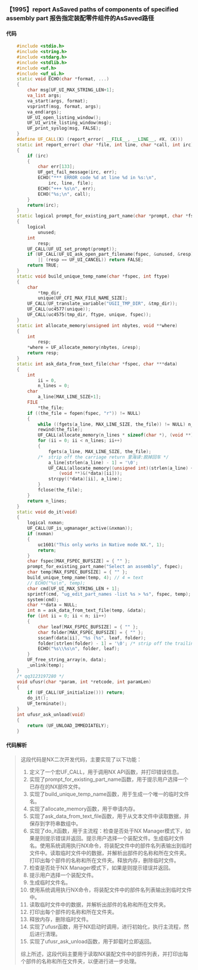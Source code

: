 ### 【1995】report AsSaved paths of components of specified assembly part 报告指定装配零件组件的AsSaved路径

#### 代码

```cpp
    #include <stdio.h>  
    #include <string.h>  
    #include <stdarg.h>  
    #include <stdlib.h>  
    #include <uf.h>  
    #include <uf_ui.h>  
    static void ECHO(char *format, ...)  
    {  
        char msg[UF_UI_MAX_STRING_LEN+1];  
        va_list args;  
        va_start(args, format);  
        vsprintf(msg, format, args);  
        va_end(args);  
        UF_UI_open_listing_window();  
        UF_UI_write_listing_window(msg);  
        UF_print_syslog(msg, FALSE);  
    }  
    #define UF_CALL(X) (report_error( __FILE__, __LINE__, #X, (X)))  
    static int report_error( char *file, int line, char *call, int irc)  
    {  
        if (irc)  
        {  
            char err[133];  
            UF_get_fail_message(irc, err);  
            ECHO("*** ERROR code %d at line %d in %s:\n",  
                irc, line, file);  
            ECHO("+++ %s\n", err);  
            ECHO("%s;\n", call);  
        }  
        return(irc);  
    }  
    static logical prompt_for_existing_part_name(char *prompt, char *fspec)  
    {  
        logical  
            unused;  
        int  
            resp;  
        UF_CALL(UF_UI_set_prompt(prompt));  
        if (UF_CALL(UF_UI_ask_open_part_filename(fspec, &unused, &resp))  
            || (resp == UF_UI_CANCEL)) return FALSE;  
        return TRUE;  
    }  
    static void build_unique_temp_name(char *fspec, int ftype)  
    {  
        char  
            *tmp_dir,  
            unique[UF_CFI_MAX_FILE_NAME_SIZE];  
        UF_CALL(UF_translate_variable("UGII_TMP_DIR", &tmp_dir));  
        UF_CALL(uc4577(unique));  
        UF_CALL(uc4575(tmp_dir, ftype, unique, fspec));  
    }  
    static int allocate_memory(unsigned int nbytes, void **where)  
    {  
        int  
            resp;  
        *where = UF_allocate_memory(nbytes, &resp);  
        return resp;  
    }  
    static int ask_data_from_text_file(char *fspec, char ***data)  
    {  
        int  
            ii = 0,  
            n_lines = 0;  
        char  
            a_line[MAX_LINE_SIZE+1];  
        FILE  
            *the_file;  
        if ((the_file = fopen(fspec, "r")) != NULL)  
        {  
            while ((fgets(a_line, MAX_LINE_SIZE, the_file)) != NULL) n_lines++;  
            rewind(the_file);  
            UF_CALL(allocate_memory(n_lines * sizeof(char *), (void **)data));  
            for (ii = 0; ii < n_lines; ii++)  
            {  
                fgets(a_line, MAX_LINE_SIZE, the_file);  
            /*  strip off the carriage return 里海译:脱掉回车 */  
                a_line[strlen(a_line) - 1] = '\0';  
                UF_CALL(allocate_memory((unsigned int)(strlen(a_line) + 1),  
                    (void **)&(*data)[ii]));  
                strcpy((*data)[ii], a_line);  
            }  
            fclose(the_file);  
        }  
        return n_lines;  
    }  
    static void do_it(void)  
    {  
        logical nxman;  
        UF_CALL(UF_is_ugmanager_active(&nxman));  
        if (nxman)  
        {  
            uc1601("This only works in Native mode NX.", 1);  
            return;  
        }  
        char fspec[MAX_FSPEC_BUFSIZE] = { "" };  
        prompt_for_existing_part_name("Select an assembly", fspec);  
        char temp[MAX_FSPEC_BUFSIZE] = { "" };  
        build_unique_temp_name(temp, 4); // 4 = text  
        // ECHO("%s\n", temp);  
        char cmd[UF_UI_MAX_STRING_LEN + 1];  
        sprintf(cmd, "ug_edit_part_names -list %s > %s", fspec, temp);  
        system(cmd);  
        char **data = NULL;  
        int n = ask_data_from_text_file(temp, &data);  
        for (int ii = 0; ii < n; ii++)  
        {  
            char leaf[MAX_FSPEC_BUFSIZE] = { "" };  
            char folder[MAX_FSPEC_BUFSIZE] = { "" };  
            sscanf(data[ii], "%s (%s", leaf, folder);  
            folder[strlen(folder) - 1] = '\0'; /* strip off the trailing ')' 里海译:剥离尾随的')' */  
            ECHO("%s\\%s\n", folder, leaf);  
        }  
        UF_free_string_array(n, data);  
        _unlink(temp);  
    }  
    /* qq3123197280 */  
    void ufusr(char *param, int *retcode, int paramLen)  
    {  
        if (UF_CALL(UF_initialize())) return;  
        do_it();  
        UF_terminate();  
    }  
    int ufusr_ask_unload(void)  
    {  
        return (UF_UNLOAD_IMMEDIATELY);  
    }

```

#### 代码解析

> 这段代码是NX二次开发代码，主要实现了以下功能：
>
> 1. 定义了一个宏UF_CALL，用于调用NX API函数，并打印错误信息。
> 2. 实现了prompt_for_existing_part_name函数，用于提示用户选择一个已存在的NX部件文件。
> 3. 实现了build_unique_temp_name函数，用于生成一个唯一的临时文件名。
> 4. 实现了allocate_memory函数，用于申请内存。
> 5. 实现了ask_data_from_text_file函数，用于从文本文件中读取数据，并保存到字符串数组中。
> 6. 实现了do_it函数，用于主流程：检查是否处于NX Manager模式下，如果是则提示错误并返回。提示用户选择一个装配文件。生成临时文件名。使用系统调用执行NX命令，将装配文件中的部件名列表输出到临时文件中。读取临时文件中的数据，并解析出部件的名称和所在文件夹。打印出每个部件的名称和所在文件夹。释放内存，删除临时文件。
> 7. 检查是否处于NX Manager模式下，如果是则提示错误并返回。
> 8. 提示用户选择一个装配文件。
> 9. 生成临时文件名。
> 10. 使用系统调用执行NX命令，将装配文件中的部件名列表输出到临时文件中。
> 11. 读取临时文件中的数据，并解析出部件的名称和所在文件夹。
> 12. 打印出每个部件的名称和所在文件夹。
> 13. 释放内存，删除临时文件。
> 14. 实现了ufusr函数，用于NX启动时调用，进行初始化，执行主流程，然后进行清理。
> 15. 实现了ufusr_ask_unload函数，用于卸载时立即返回。
>
> 综上所述，这段代码主要用于读取NX装配文件中的部件列表，并打印出每个部件的名称和所在文件夹，以便进行进一步处理。
>
